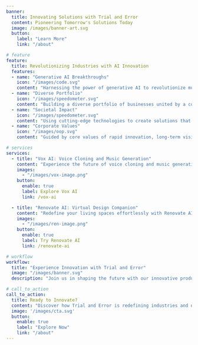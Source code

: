 ```yaml
---
banner:
  title: Innovating Solutions with Trial and Error
  content: Pioneering Tomorrow's Solutions Today
  image: /images/banner-art.svg
  button:
    label: "Learn More"
    link: "/about"

# feature
feature:
  title: Revolutionizing Industries with AI Innovation
  features:
  - name: "Generative AI Breakthroughs"
    icon: "/images/code.svg"
    content: "Harnessing the power of generative AI to revolutionize multiple industries and drive innovation."
  - name: "Diverse Portfolio"
    icon: "/images/speedometer.svg"
    content: "Building a diverse portfolio of businesses united by a common mission and vision."
  - name: "Societal Impact"
    icon: "/images/speedometer.svg"
    content: "Using cutting-edge technologies to create solutions that make a positive impact on society."
  - name: "Corporate Values"
    icon: "/images/oop.svg"
    content: "Guided by core values of rapid innovation, long-term vision, leading by example, and scientific rigor."

# services
services:
  - title: "Vox AI: Voice Cloning and Music Generation"
    content: "Experience the future of voice cloning and music generation with Vox AI. Transform the way you interact with audio content."
    images:
      - "/images/vox-image.png"
    button:
      enable: true
      label: Explore Vox AI
      link: /vox-ai

  - title: "Renovate AI: Virtual Design Companion"
    content: "Redefine your living spaces effortlessly with Renovate AI, our AI-powered virtual interior design app."
    images:
      - "/images/ren-image.png"
    button:
      enable: true
      label: Try Renovate AI
      link: /renovate-ai

# workflow
workflow:
  title: "Experience Innovation with Trial and Error"
  image: "/images/banner.svg"
  description: "Join us in shaping the future with our innovative products and services."

# call_to_action
call_to_action:
  title: Ready to Innovate?
  content: "Discover how Trial and Error is redefining industries and driving innovation with AI technology."
  image: '/images/cta.svg'
  button:
    enable: true
    label: "Explore Now"
    link: "/about"
---
```

